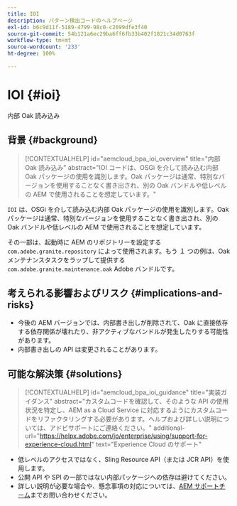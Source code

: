 ```yaml
---
title: IOI
description: パターン検出コードのヘルプページ
exl-id: b6c9d11f-5189-4799-98c0-c2699dfe3f40
source-git-commit: 54b121a6ec29ba6ff6fb33b402f1821c34d0763f
workflow-type: tm+mt
source-wordcount: '233'
ht-degree: 100%

---
```


# IOI {#ioi}

内部 Oak 読み込み

## 背景 {#background}

>[!CONTEXTUALHELP]
>id="aemcloud_bpa_ioi_overview"
>title="内部 Oak 読み込み"
>abstract="IOI コードは、OSGi を介して読み込む内部 Oak パッケージの使用を識別します。Oak パッケージは通常、特別なバージョンを使用することなく書き出され、別の Oak バンドルや低レベルの AEM で使用されることを想定しています。"

`IOI` は、OSGi を介して読み込む内部 Oak パッケージの使用を識別します。Oak パッケージは通常、特別なバージョンを使用することなく書き出され、別の Oak バンドルや低レベルの AEM で使用されることを想定しています。

その一部は、起動時に AEM のリポジトリーを設定する `com.adobe.granite.repository` によって使用されます。もう １ つの例は、Oak メンテナンスタスクをラップして提供する `com.adobe.granite.maintenance.oak` Adobe バンドルです。

## 考えられる影響およびリスク {#implications-and-risks}

* 今後の AEM バージョンでは、内部書き出しが削除されて、Oak に直接依存する依存関係が壊れたり、非アクティブなバンドルが発生したりする可能性があります。
* 内部書き出しの API は変更されることがあります。

## 可能な解決策 {#solutions}

>[!CONTEXTUALHELP]
>id="aemcloud_bpa_ioi_guidance"
>title="実装ガイダンス"
>abstract="カスタムコードを確認して、そのような API の使用状況を特定し、AEM as a Cloud Service に対応するようにカスタムコードをリファクタリングする必要があります。ヘルプおよび詳しい説明については、アドビサポートにご連絡ください。"
>additional-url="https://helpx.adobe.com/jp/enterprise/using/support-for-experience-cloud.html" text="Experience Cloud のサポート"

* 低レベルのアクセスではなく、Sling Resource API（または JCR API）を使用します。
* 公開 API や SPI の一部ではない内部パッケージへの依存は避けてください。
* 詳しい説明が必要な場合や、懸念事項の対応については、[AEM サポートチーム](https://helpx.adobe.com/jp/enterprise/using/support-for-experience-cloud.html)までお問い合わせください。
